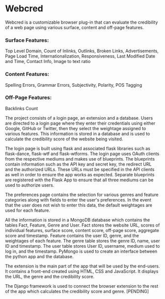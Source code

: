 # Webcred

Webcred is a customizable browser plug-in that can evaluate the credibility of a web page using various surface, content and off-page features.

### Surface Features:
  Top Level Domain, Count of Inlinks, Outlinks, Broken Links, Advertisements, Page Load Time, Internationalization, Responsiveness, Last Modified Date and Time, 
  Contact Info, Image to text ratio
  
### Content Features:
  Spelling Errors, Grammar Errors, Subjectivity, Polarity, POS Tagging
  
### Off-Page Features:
  Backlinks Count
  
The project consists of a login page, an extension and a database. Users are directed to a login page where they enter their credentials using either Google, 
GitHub or Twitter, then they select the weightage assigned to various features. This information is stored in a database and is used to calculate the 
credibility score of the website being visited.

The login page is built using flask and associated flask libraries such as flask-dance, flask-wtf and flask-wtforms. The login page uses OAuth clients from the
respective mediums and makes use of blueprints. The blueprints contain information such as the API key and secret key, the redirect URL and the authorized URLs.
These URLs must be specified in the API clients as well in order to ensure the app works as expected. Separate blueprints are registered with the Flask App to
ensure that all three mediums can be used to authorize users. 

The preferences page contains the selection for various genres and feature categories along with fields to enter the user's preferences. 
In the event that the user does not wish to enter this data, the default weightages are used for each feature.

All the information is stored in a MongoDB database which contains the tables Fact, Feature, Genre and User. 
Fact stores the website URL, scores of individual features, surface score, content score, off-page score, aggregate score and timestamp. Feature contains the user
ID, genre, and the weightages of each feature. The genre table stores the genre ID, name, user ID and timestamp. The user table stores User ID, username, 
medium used to log in, and the timestamp. PyMongo is used to create an interface between the python app and the database. 

The extension is the main part of the app that will be used by the end-users. It contains a front-end created using HTML, CSS and JavaScript. It displays the 
URL, the genre and the credibility score. 

The Django framework is used to connect the browser extension to the rest of the app which calculates the credibility score and genre. [PENDING]
